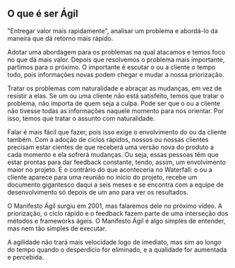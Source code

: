 ## O que é ser Ágil

"Entregar valor mais rapidamente", analisar um problema e abordá-lo da maneira que dá retorno mais rápido.

Adotar uma abordagem para os problemas na qual atacamos e temos foco no que dá mais valor. Depois que resolvemos o problema mais importante, partimos para o próximo. O importante é escutar o ou a cliente o tempo todo, pois informações novas podem chegar e mudar a nossa priorização.

Tratar os problemas com naturalidade e abraçar as mudanças, em vez de resistir a elas. Se um ou uma cliente não está satisfeito, temos que tratar o problema, não importa de quem seja a culpa. Pode ser que o ou a cliente não tivesse todas as informações naquele momento para nos orientar. Por isso, temos que tratar o assunto com naturalidade.

Falar é mais fácil que fazer, pois isso exige o envolvimento do ou da cliente também. Com a adoção de ciclos rápidos, nossos ou nossas clientes precisam estar cientes de que receberá uma versão nova do produto a cada momento e ela sofrerá mudanças. Ou seja, essas pessoas têm que estar prontas para dar feedback constante, tendo, assim, um envolvimento maior no projeto. É o contrário do que aconteceria no Waterfall: o ou a cliente aparece para uma reunião no início do projeto, recebe um documento gigantesco daqui a seis meses e se encontra com a equipe de desenvolvimento só depois de um ano para ver os resultados.

O Manifesto Ágil surgiu em 2001, mas falaremos dele no próximo vídeo. A priorização, o ciclo rápido e o feedback fazem parte de uma interseção dos métodos e frameworks ágeis. O Manifesto Ágil é algo simples de entender, mas nem tão simples de executar.

A agilidade não trará mais velocidade logo de imediato, mas sim ao longo do tempo quando o desperdício for eliminado, e a qualidade for aumentada e percebida.
